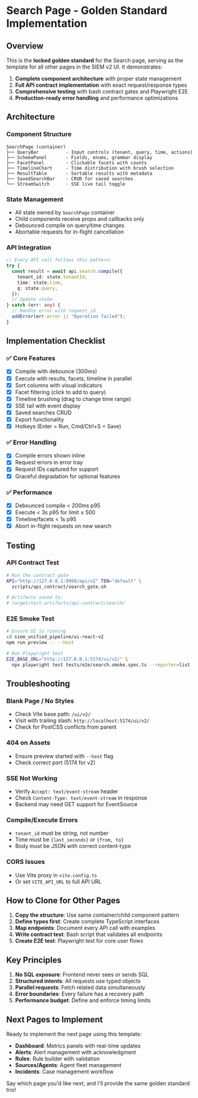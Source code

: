 # Search Page - Golden Standard Implementation

## Overview

This is the **locked golden standard** for the Search page, serving as the template for all other pages in the SIEM v2 UI. It demonstrates:

1. **Complete component architecture** with proper state management
2. **Full API contract implementation** with exact request/response types
3. **Comprehensive testing** with bash contract gates and Playwright E2E
4. **Production-ready error handling** and performance optimizations

## Architecture

### Component Structure
```
SearchPage (container)
├── QueryBar          - Input controls (tenant, query, time, actions)
├── SchemaPanel       - Fields, enums, grammar display
├── FacetPanel        - Clickable facets with counts
├── TimelineChart     - Time distribution with brush selection
├── ResultTable       - Sortable results with metadata
├── SavedSearchBar    - CRUD for saved searches
└── StreamSwitch      - SSE live tail toggle
```

### State Management
- All state owned by `SearchPage` container
- Child components receive props and callbacks only
- Debounced compile on query/time changes
- Abortable requests for in-flight cancellation

### API Integration
```typescript
// Every API call follows this pattern:
try {
  const result = await api.search.compile({
    tenant_id: state.tenantId,
    time: state.time,
    q: state.query,
  });
  // Update state
} catch (err: any) {
  // Handle error with request_id
  addError(err.error || "Operation failed");
}
```

## Implementation Checklist

### ✅ Core Features
- [x] Compile with debounce (300ms)
- [x] Execute with results, facets, timeline in parallel
- [x] Sort columns with visual indicators
- [x] Facet filtering (click to add to query)
- [x] Timeline brushing (drag to change time range)
- [x] SSE tail with event display
- [x] Saved searches CRUD
- [x] Export functionality
- [x] Hotkeys (Enter = Run, Cmd/Ctrl+S = Save)

### ✅ Error Handling
- [x] Compile errors shown inline
- [x] Request errors in error tray
- [x] Request IDs captured for support
- [x] Graceful degradation for optional features

### ✅ Performance
- [x] Debounced compile < 200ms p95
- [x] Execute < 3s p95 for limit ≤ 500
- [x] Timeline/facets < 1s p95
- [x] Abort in-flight requests on new search

## Testing

### API Contract Test
```bash
# Run the contract gate
API="http://127.0.0.1:9999/api/v2" TEN="default" \
  scripts/api_contract/search_gate.sh

# Artifacts saved to:
# target/test-artifacts/api-contract/search/
```

### E2E Smoke Test
```bash
# Ensure UI is running
cd siem_unified_pipeline/ui-react-v2
npm run preview -- --host

# Run Playwright test
E2E_BASE_URL="http://127.0.0.1:5174/ui/v2/" \
  npx playwright test tests/e2e/search.smoke.spec.ts --reporter=list
```

## Troubleshooting

### Blank Page / No Styles
- Check Vite base path: `/ui/v2/`
- Visit with trailing slash: `http://localhost:5174/ui/v2/`
- Check for PostCSS conflicts from parent

### 404 on Assets
- Ensure preview started with `--host` flag
- Check correct port (5174 for v2)

### SSE Not Working
- Verify `Accept: text/event-stream` header
- Check `Content-Type: text/event-stream` in response
- Backend may need GET support for EventSource

### Compile/Execute Errors
- `tenant_id` must be string, not number
- Time must be `{last_seconds}` or `{from, to}`
- Body must be JSON with correct content-type

### CORS Issues
- Use Vite proxy in `vite.config.ts`
- Or set `VITE_API_URL` to full API URL

## How to Clone for Other Pages

1. **Copy the structure**: Use same container/child component pattern
2. **Define types first**: Create complete TypeScript interfaces
3. **Map endpoints**: Document every API call with examples
4. **Write contract test**: Bash script that validates all endpoints
5. **Create E2E test**: Playwright test for core user flows

## Key Principles

1. **No SQL exposure**: Frontend never sees or sends SQL
2. **Structured intents**: All requests use typed objects
3. **Parallel requests**: Fetch related data simultaneously
4. **Error boundaries**: Every failure has a recovery path
5. **Performance budget**: Define and enforce timing limits

## Next Pages to Implement

Ready to implement the next page using this template:
- **Dashboard**: Metrics panels with real-time updates
- **Alerts**: Alert management with acknowledgment
- **Rules**: Rule builder with validation
- **Sources/Agents**: Agent fleet management
- **Incidents**: Case management workflow

Say which page you'd like next, and I'll provide the same golden standard trio!
